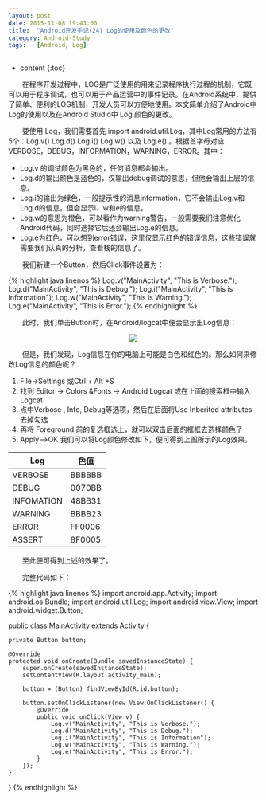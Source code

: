 ```yaml
---
layout: post
date: 2015-11-08 19:43:00
title:  "Android开发手记(24) Log的使用及颜色的更改"
category: Android-Study
tags:   [Android, Log]
---
```


* content
{:toc}

　　在程序开发过程中，LOG是广泛使用的用来记录程序执行过程的机制，它既可以用于程序调试，也可以用于产品运营中的事件记录。在Android系统中，提供了简单、便利的LOG机制，开发人员可以方便地使用。本文简单介绍了Android中Log的使用以及在Android Studio中 Log 颜色的更改。

　　要使用 Log，我们需要首先 import android.util.Log，其中Log常用的方法有5个：Log.v() Log.d() Log.i() Log.w() 以及 Log.e() 。根据首字母对应VERBOSE，DEBUG，INFORMATION，WARNING，ERROR。其中：

- Log.v 的调试颜色为黑色的，任何消息都会输出。
- Log.d的输出颜色是蓝色的，仅输出debug调试的意思，但他会输出上层的信息。
- Log.i的输出为绿色，一般提示性的消息information，它不会输出Log.v和Log.d的信息，但会显示i、w和e的信息。
- Log.w的意思为橙色，可以看作为warning警告，一般需要我们注意优化Android代码，同时选择它后还会输出Log.e的信息。
- Log.e为红色，可以想到error错误，这里仅显示红色的错误信息，这些错误就需要我们认真的分析，查看栈的信息了。

　　我们新建一个Button，然后Click事件设置为：

{% highlight java linenos %}
Log.v("MainActivity", "This is Verbose.");
Log.d("MainActivity", "This is Debug.");
Log.i("MainActivity", "This is Information");
Log.w("MainActivity", "This is Warning.");
Log.e("MainActivity", "This is Error.");
{% endhighlight %}

　　此时，我们单击Button时，在Android/logcat中便会显示出Log信息：

<div style="text-align: center">
<img src="{{ site.url }}/images/201511/2015110801.png"/> 
</div>

　　但是，我们发现，Log信息在你的电脑上可能是白色和红色的。那么如何来修改Log信息的颜色呢？

1. File->Settings 或Ctrl + Alt +S
2. 找到 Editor -> Colors &Fonts -> Android Logcat 或在上面的搜索框中输入Logcat
3. 点中Verbose , Info, Debug等选项，然后在后面将Use Inberited attributes 去掉勾选
4. 再将 Foreground 前的复选框选上，就可以双击后面的框框去选择颜色了
5. Apply–>OK
      我们可以将Log颜色修改如下，便可得到上图所示的Log效果。

| Log | 色值 |
|----------|------|
| VERBOSE | BBBBBB |
| DEBUG | 0070BB |
| INFOMATION | 48BB31 |
| WARNING | BBBB23 |
| ERROR | FF0006 |
| ASSERT | 8F0005 |

　　至此便可得到上述的效果了。

　　完整代码如下：

{% highlight java linenos %}
import android.app.Activity;
import android.os.Bundle;
import android.util.Log;
import android.view.View;
import android.widget.Button;
 
public class MainActivity extends Activity {
 
    private Button button;
 
    @Override
    protected void onCreate(Bundle savedInstanceState) {
        super.onCreate(savedInstanceState);
        setContentView(R.layout.activity_main);
 
        button = (Button) findViewById(R.id.button);
 
        button.setOnClickListener(new View.OnClickListener() {
            @Override
            public void onClick(View v) {
                Log.v("MainActivity", "This is Verbose.");
                Log.d("MainActivity", "This is Debug.");
                Log.i("MainActivity", "This is Information");
                Log.w("MainActivity", "This is Warning.");
                Log.e("MainActivity", "This is Error.");
            }
        });
    }
 
}
{% endhighlight %}
